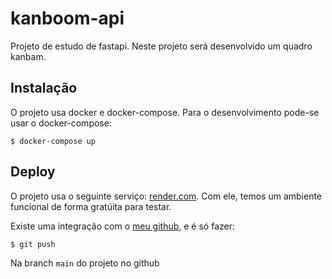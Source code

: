 # kanboom-api
Projeto de estudo de fastapi. Neste projeto será desenvolvido um quadro kanbam.

## Instalação
O projeto usa docker e docker-compose. Para o desenvolvimento pode-se usar o docker-compose:
```
$ docker-compose up
```
## Deploy
O projeto usa o seguinte serviço: [render.com](https://render.com). Com ele, temos um ambiente funcional de forma gratúita para testar.

Existe uma integração com o [meu github](https://github.com/rafa-so), e é só fazer:
```
$ git push
```
Na branch `main` do projeto no github
